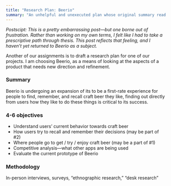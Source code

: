 ```yaml
---
title: "Research Plan: Beerio"
summary: "An unhelpful and unexecuted plan whose original summary read: “You want a research plan? I’ll give you a research plan.”"
---
```


*Postscipt: This is a pretty embarrassing post—but one borne out of frustration. Rather than working on my own terms, I felt like I had to take a prescriptive path through thesis. This post reflects that feeling, and I haven’t yet returned to Beerio as a subject.*

Another of our assignments is to draft a research plan for one of our projects. I am choosing Beerio, as a means of looking at the aspects of a product that needs new direction and refinement.

### Summary
Beerio is undergoing an expansion of its  to be a first-rate experience for people to find, remember, and recall craft beer they like, finding out directly from users how they like to do these things is critical to its success.

### 4-6 objectives

- Understand users’ current behavior towards craft beer
- How users try to recall and remember their decisions (may be part of #2)
- Where people go to get / try / enjoy craft beer (may be a part of #1)
- Competitive analysis—what other apps are being used
- Evaluate the current prototype of Beerio


### Methodology
In-person interviews, surveys, “ethnographic research,” “desk research”
